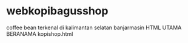 # webkopibagusshop
coffee bean terkenal di kalimantan selatan banjarmasin
HTML UTAMA BERANAMA
kopishop.html

